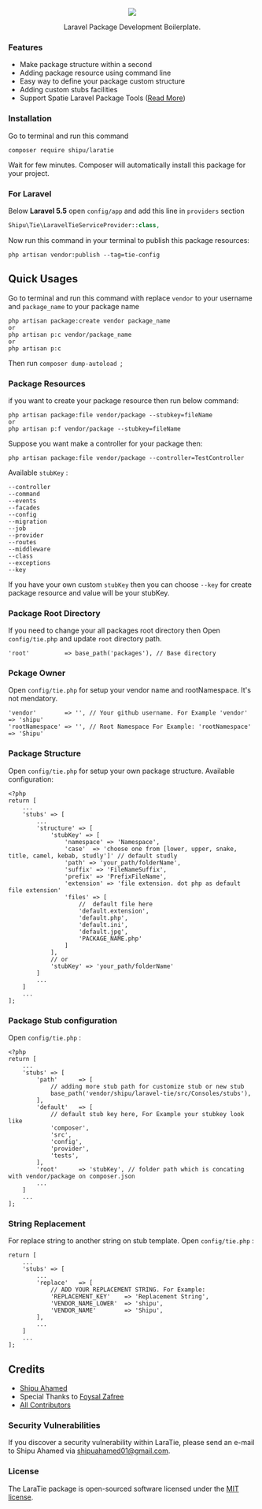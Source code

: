 <p align="center"><a href="https://github.com/Shipu/laratie" target="_blank"><img src="./laratie.svg"></a></p>
<p align="center">
    Laravel Package Development Boilerplate.
</p>

### Features
* Make package structure within a second
* Adding package resource using command line 
* Easy way to define your package custom structure 
* Adding custom stubs facilities 
* Support Spatie Laravel Package Tools ([Read More](https://github.com/spatie/laravel-package-tools))

### Installation
Go to terminal and run this command

```shell
composer require shipu/laratie
```

Wait for few minutes. Composer will automatically install this package for your project.
### For Laravel

Below **Laravel 5.5** open `config/app` and add this line in `providers` section

```php
Shipu\Tie\LaravelTieServiceProvider::class,
```
Now run this command in your terminal to publish this package resources:

```
php artisan vendor:publish --tag=tie-config
```

## Quick Usages
Go to terminal and run this command with replace `vendor` to your username and `package_name` to your package name
```shell
php artisan package:create vendor package_name
or 
php artisan p:c vendor/package_name
or 
php artisan p:c
```
Then run `composer dump-autoload `; 
### Package Resources
if you want to create your package resource then run below command:
```shell
php artisan package:file vendor/package --stubkey=fileName
or 
php artisan p:f vendor/package --stubkey=fileName
```
Suppose you want make a controller for your package then:
```shell
php artisan package:file vendor/package --controller=TestController
```
Available `stubKey` :
```
--controller 
--command 
--events
--facades
--config
--migration
--job
--provider
--routes
--middleware
--class 
--exceptions
--key
```
If you have your own custom `stubKey` then you can choose `--key` for create package resource and value will be your stubKey.  

### Package Root Directory
If you need to change your all packages root directory then Open `config/tie.php` and update `root` directory path. 
```
'root'          => base_path('packages'), // Base directory
```

### Pckage Owner
Open `config/tie.php` for setup your vendor name and rootNamespace. It's not mendatory.
```
'vendor'        => '', // Your github username. For Example 'vendor' => 'shipu'
'rootNamespace' => '', // Root Namespace For Example: 'rootNamespace'   => 'Shipu'
```

### Package Structure 
Open `config/tie.php` for setup your own package structure. Available configuration: 
```
<?php
return [
    ...
    'stubs' => [
        ...
        'structure' => [
            'stubKey' => [
                'namespace' => 'Namespace',
                'case'  => 'choose one from [lower, upper, snake, title, camel, kebab, studly']' // default studly
                'path' => 'your_path/folderName',
                'suffix' => 'FileNameSuffix',
                'prefix' => 'PrefixFileName',
                'extension' => 'file extension. dot php as default file extension'
                'files' => [
                    //  default file here
                    'default.extension',
                    'default.php',
                    'default.ini',
                    'default.jpg',
                    'PACKAGE_NAME.php'
                ]
            ],
            // or
            'stubKey' => 'your_path/folderName'
        ]
        ...
    ]
    ...
];
```

### Package Stub configuration
Open `config/tie.php` : 
```
<?php
return [
    ...
    'stubs' => [
        'path'      => [
            // adding more stub path for customize stub or new stub
            base_path('vendor/shipu/laravel-tie/src/Consoles/stubs'),
        ],
        'default'   => [
            // default stub key here, For Example your stubkey look like
            'composer',
            'src',
            'config',
            'provider',
            'tests',
        ],
        'root'      => 'stubKey', // folder path which is concating with vendor/package on composer.json
        ...
    ]
    ...
];
```

### String Replacement
For replace string to another string on stub template. Open `config/tie.php` :
```
return [
    ...
    'stubs' => [
        ...
        'replace'   => [
            // ADD YOUR REPLACEMENT STRING. For Example:
            'REPLACEMENT_KEY'    => 'Replacement String',
            'VENDOR_NAME_LOWER'  => 'shipu',
            'VENDOR_NAME'        => 'Shipu',
        ],
        ...
    ]
    ...
];
```
## Credits
- [Shipu Ahamed](https://github.com/shipu)
- Special Thanks to [Foysal Zafree](http://github.com/zafree)
- [All Contributors](../../contributors)

### Security Vulnerabilities
If you discover a security vulnerability within LaraTie, please send an e-mail to Shipu Ahamed via [shipuahamed01@gmail.com](mailto:shipuahamed01@gmail.com).

### License
The LaraTie package is open-sourced software licensed under the [MIT license](http://opensource.org/licenses/MIT).

